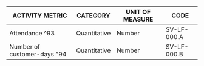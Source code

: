 | ACTIVITY METRIC | CATEGORY | UNIT OF MEASURE | CODE |
|-----------------|----------|-----------------|------|
| Attendance ^93 | Quantitative | Number | SV-LF-000.A |
| Number of customer-days ^94 | Quantitative | Number | SV-LF-000.B |